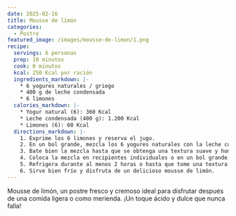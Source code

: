 ```yaml
---
date: 2025-02-16
title: Mousse de limón
categories:
  - Postre
featured_image: /images/mousse-de-limon/1.png
recipe:
  servings: 6 personas
  prep: 10 minutos
  cook: 0 minutos
  kcal: 250 Kcal por ración
  ingredients_markdown: |-
    * 6 yogures naturales / griego
    * 400 g de leche condensada
    * 6 limones
  calories_markdown: |-
    * Yogur natural (6): 360 Kcal
    * Leche condensada (400 g): 1.200 Kcal
    * Limones (6): 60 Kcal
  directions_markdown: |-
    1. Exprime los 6 limones y reserva el jugo.
    2. En un bol grande, mezcla los 6 yogures naturales con la leche condensada y el jugo de los limones.
    3. Bate bien la mezcla hasta que se obtenga una textura suave y homogénea.
    4. Coloca la mezcla en recipientes individuales o en un bol grande.
    5. Refrigera durante al menos 2 horas o hasta que tome una textura firme.
    6. Sirve bien frío y disfruta de un delicioso mousse de limón.
---
```

Mousse de limón, un postre fresco y cremoso ideal para disfrutar después de una comida ligera o como merienda. ¡Un toque ácido y dulce que nunca falla!
